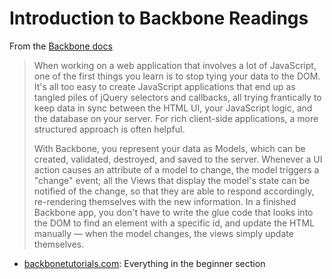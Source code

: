 # Introduction to Backbone Readings

From the [Backbone docs](http://backbonejs.org/)

> When working on a web application that involves a lot of JavaScript, one
> of the first things you learn is to stop tying your data to the DOM.
> It's all too easy to create JavaScript applications that end up as
> tangled piles of jQuery selectors and callbacks, all trying frantically
> to keep data in sync between the HTML UI, your JavaScript logic, and the
> database on your server. For rich client-side applications, a more
> structured approach is often helpful.
> 
> With Backbone, you represent your data as Models, which can be created,
> validated, destroyed, and saved to the server. Whenever a UI action
> causes an attribute of a model to change, the model triggers a "change"
> event; all the Views that display the model's state can be notified of
> the change, so that they are able to respond accordingly, re-rendering
> themselves with the new information. In a finished Backbone app, you
> don't have to write the glue code that looks into the DOM to find an
> element with a specific id, and update the HTML manually — when the
> model changes, the views simply update themselves.



* [backbonetutorials.com][backbone-tutorials]: Everything in the
  beginner section

[backbone-tutorials]: http://backbonetutorials.com/

